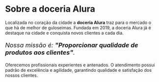 <!DOCTYPE html>
<html lang="pt-br">
<head>
    <meta charset="UTF-8">
<title>doceria Alura</title>
    <link rel="stylesheet" href="style.css">
</head>
<body>

</body>
</html>
<h1>Sobre a doceria Alura</h1>

<p>Localizada no coração da cidade a <strong>doceria Alura</strong> traz para o mercado o que há de melhor de guloseimas. Fundada em 2019, a doceria Alura já é destaque na cidade e conquista novos clientes a cada dia.</p>

<p style="font-size: 20px"><em>Nossa missão é: <strong>"Proporcionar qualidade de produtos aos clientes"</strong>.</em> </p>

<p>Oferecemos profissionais experientes e antenados. O atendimento possui padrão de excelência e agilidade, garantindo qualidade e satisfação dos nossos clientes.</p>
 </body>
</html>

